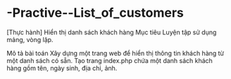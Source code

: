 # -Practive--List_of_customers
[Thực hành] Hiển thị danh sách khách hàng
Mục tiêu
Luyện tập sử dụng mảng, vòng lặp.

Mô tả bài toán
Xây dựng một trang web để hiển thị thông tin khách hàng từ một danh sách có sẵn. Tạo trang index.php chứa một danh sách khách hàng gồm tên, ngày sinh, địa chỉ, ảnh.